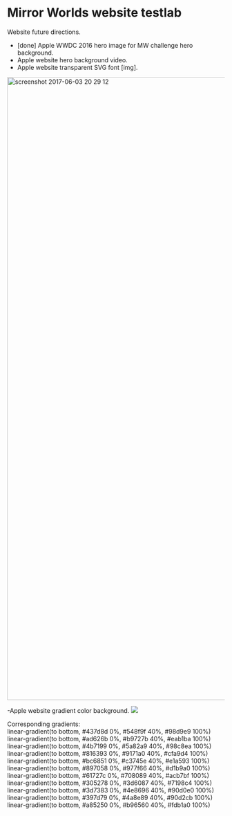 # Mirror Worlds website testlab
Website future  directions.

- [done] Apple WWDC 2016 hero image for MW challenge hero background.  
- Apple website hero background video.      
- Apple website transparent SVG font [img].   
<img width="1440" alt="screenshot 2017-06-03 20 29 12" src="https://cloud.githubusercontent.com/assets/9259412/26757938/cbc2f860-489b-11e7-8a95-069a5d80d36b.png"> 

-Apple website gradient color background. 
<img src="https://cloud.githubusercontent.com/assets/9259412/26764323/abeec98c-4932-11e7-9eae-b6dcbf5b2f7c.png">

Corresponding gradients:  
linear-gradient(to bottom, #437d8d 0%, #548f9f 40%, #98d9e9 100%)  
linear-gradient(to bottom, #ad626b 0%, #b9727b 40%, #eab1ba 100%)  
linear-gradient(to bottom, #4b7199 0%, #5a82a9 40%, #98c8ea 100%)  
linear-gradient(to bottom, #816393 0%, #9171a0 40%, #cfa9d4 100%)  
linear-gradient(to bottom, #bc6851 0%, #c3745e 40%, #e1a593 100%)  
linear-gradient(to bottom, #897058 0%, #977f66 40%, #d1b9a0 100%)  
linear-gradient(to bottom, #61727c 0%, #708089 40%, #acb7bf 100%)  
linear-gradient(to bottom, #305278 0%, #3d6087 40%, #7198c4 100%)  
linear-gradient(to bottom, #3d7383 0%, #4e8696 40%, #90d0e0 100%)  
linear-gradient(to bottom, #397d79 0%, #4a8e89 40%, #90d2cb 100%)  
linear-gradient(to bottom, #a85250 0%, #b96560 40%, #fdb1a0 100%)  




